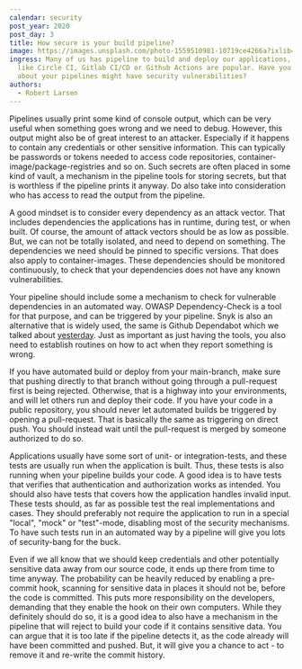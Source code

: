 ```yaml
---
calendar: security
post_year: 2020
post_day: 3
title: How secure is your build pipeline?
image: https://images.unsplash.com/photo-1559510981-10719ce4266a?ixlib=rb-1.2.1&ixid=eyJhcHBfaWQiOjEyMDd9&auto=format&fit=crop&w=1950&q=80
ingress: Many of us has pipeline to build and deploy our applications, and tools
  like Circle CI, Gitlab CI/CD or Github Actions are popular. Have you thought
  about your pipelines might have security vulnerabilities?
authors:
  - Robert Larsen
---
```

Pipelines usually print some kind of console output, which can be very useful when something goes wrong and we need to debug. However, this output might also be of great interest to an attacker. Especially if it happens to contain any credentials or other sensitive information. This can typically be passwords or tokens needed to access code repositories, container-image/package-registries and so on. Such secrets are often placed in some kind of vault, a mechanism in the pipeline tools for storing secrets, but that is worthless if the pipeline prints it anyway. Do also take into consideration who has access to read the output from the pipeline. 

A good mindset is to consider every dependency as an attack vector. That includes dependencies the applications has in runtime, during test, or when built. Of course, the amount of attack vectors should be as low as possible. But, we can not be totally isolated, and need to depend on something. The dependencies we need should be pinned to specific versions. That does also apply to container-images. These dependencies should be monitored continuously, to check that your dependencies does not have any known vulnerabilities.

Your pipeline should include some a mechanism to check for vulnerable dependencies in an automated way. OWASP Dependency-Check is a tool for that purpose, and can be triggered by your pipeline. Snyk is also an alternative that is widely used, the same is Github Dependabot which we talked about [yesterday](https://security.christmas/2020/2). Just as important as just having the tools, you also need to establish routines on how to act when they report something is wrong. 

If you have automated build or deploy from your main-branch, make sure that pushing directly to that branch without going through a pull-request first is being rejected. Otherwise, that is a highway into your environments, and will let others run and deploy their code. If you have your code in a public repository, you should never let automated builds be triggered by opening a pull-request. That is basically the same as triggering on direct push. You should instead wait until the pull-request is merged by someone authorized to do so.

Applications usually have some sort of unit- or integration-tests, and these tests are usually run when the application is built. Thus, these tests is also running when your pipeline builds your code. A good idea is to have tests that verifies that authentication and authorization works as intended. You should also have tests that covers how the application handles invalid input. These tests should, as far as possible test the real implementations and cases. They should preferably not require the application to run in a special "local", "mock" or "test"-mode, disabling most of the security mechanisms. To have such tests run in an automated way by a pipeline will give you lots of security-bang for the buck.

Even if we all know that we should keep credentials and other potentially sensitive data away from our source code, it ends up there from time to time anyway. The probability can be heavily reduced by enabling a pre-commit hook, scanning for sensitive data in places it should not be, before the code is committed. This puts more responsibility on the developers, demanding that they enable the hook on their own computers. While they definitely should do so, it is a good idea to also have a mechanism in the pipeline that will reject to build your code if it contains sensitive data. You can argue that it is too late if the pipeline detects it, as the code already will have been committed and pushed. But, it will give you a chance to act - to remove it and re-write the commit history.